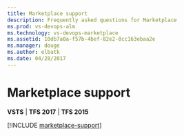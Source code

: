 ```yaml
---
title: Marketplace support 
description: Frequently asked questions for Marketplace 
ms.prod: vs-devops-alm
ms.technology: vs-devops-marketplace
ms.assetid: 10db7a0a-f57b-4bef-82e2-8cc163ebaa2e
ms.manager: douge
ms.author: elbatk
ms.date: 04/28/2017
---
```


[//]: # (monikerRange: '>= tfs-2015') 

#	Marketplace support

**VSTS** | **TFS 2017** | **TFS 2015**


[!INCLUDE [marketplace-support](_shared/qa-marketplace-support.md)]


